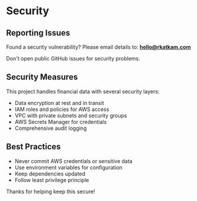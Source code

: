 # Security

## Reporting Issues

Found a security vulnerability? Please email details to: **hello@rkatkam.com**

Don't open public GitHub issues for security problems.

## Security Measures

This project handles financial data with several security layers:

- Data encryption at rest and in transit
- IAM roles and policies for AWS access
- VPC with private subnets and security groups  
- AWS Secrets Manager for credentials
- Comprehensive audit logging

## Best Practices

- Never commit AWS credentials or sensitive data
- Use environment variables for configuration
- Keep dependencies updated
- Follow least privilege principle

Thanks for helping keep this secure!
